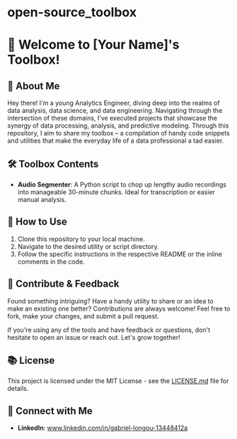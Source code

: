 # open-source_toolbox
# 🚀 Welcome to [Your Name]'s Toolbox!

## 🌟 About Me
Hey there! I'm a young Analytics Engineer, diving deep into the realms of data analysis, data science, and data engineering. Navigating through the intersection of these domains, I've executed projects that showcase the synergy of data processing, analysis, and predictive modeling. Through this repository, I aim to share my toolbox – a compilation of handy code snippets and utilities that make the everyday life of a data professional a tad easier.

## 🛠 Toolbox Contents
- **Audio Segmenter**: A Python script to chop up lengthy audio recordings into manageable 30-minute chunks. Ideal for transcription or easier manual analysis.

## 🔧 How to Use
1. Clone this repository to your local machine.
2. Navigate to the desired utility or script directory.
3. Follow the specific instructions in the respective README or the inline comments in the code.

## 🤝 Contribute & Feedback
Found something intriguing? Have a handy utility to share or an idea to make an existing one better? Contributions are always welcome! Feel free to fork, make your changes, and submit a pull request. 

If you're using any of the tools and have feedback or questions, don't hesitate to open an issue or reach out. Let's grow together!

## 📚 License
This project is licensed under the MIT License - see the [LICENSE.md](LICENSE.md) file for details.

## 🔗 Connect with Me
- **LinkedIn**: www.linkedin.com/in/gabriel-longou-13448412a

